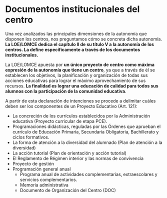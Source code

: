 # Documentos institucionales del centro

Una vez analizados las principales dimensiones de la autonomía que disponen los centros, nos preguntamos cómo se concreta dicha autonomía. **La LOE/LOMCE dedica el capítulo II de su título V a la autonomía de los centros. La define específicamente a través de los documentos institucionales.**

La LOE/LOMCE apuesta por **un único proyecto de centro como máxima expresión de la autonomía que tiene un centro**, ya que a través de él se establecen los objetivos, la planificación y organización de todas sus acciones educativas para lograr el máximo aprovechamiento de sus recursos. **La finalidad es lograr una educación de calidad para todos sus alumnos con la participación de la comunidad educativa**.

A partir de esta declaración de intenciones se procede a delimitar cuáles deben ser los componentes de un Proyecto Educativo (Art. 121):

- La concreción de los currículos establecidos por la Administración educativa (Proyecto curricular de etapa PCE).
- Programaciones didácticas, reguladas por las Órdenes que aprueban el currículo de Educación Primaria, Secundaria Obligatoria, Bachillerato y ciclos formativos.
- La forma de atención a la diversidad del alumnado (Plan de atención a la diversidad)
- La acción tutorial (Plan de orientación y acción tutorial)
- El Reglamento de Régimen interior y las normas de convivencia
- Proyecto de gestión
- Programación general anual
    - Programa anual de actividades complementarias, extraescolares y servicios complementarios.
    - Memoria administrativa
    - Documento de Organización del Centro (DOC)